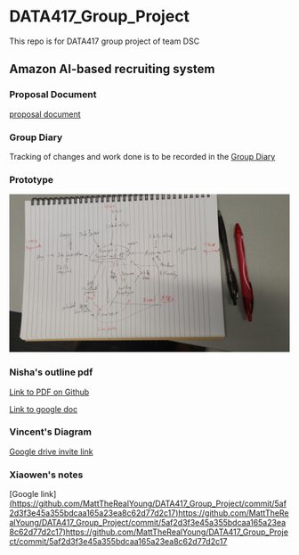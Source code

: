 # DATA417_Group_Project
This repo is for DATA417 group project of team DSC

## Amazon AI-based recruiting system

### Proposal Document
[proposal document](https://docs.google.com/document/d/1It0syYFqNDQjwqlid4bHZTeLbsTHisdBketTSFYM4OQ/edit?usp=sharing)

### Group Diary
Tracking of changes and work done is to be recorded in the [Group Diary](https://docs.google.com/document/d/1C2CSd41y9VPXxJpMA94QP3xomMXTIVKzO-EDZblYChc/edit)  
  

### Prototype
![prototype](prototype.JPG)

### Nisha's outline pdf
[Link to PDF on Github](https://github.com/MattTheRealYoung/DATA417_Group_Project/blob/main/outline%20.pdf)  
  
[Link to google doc](https://docs.google.com/document/d/1EbUHU4czVYoUNK89y1SbcBWrI7OIzctut0_MTYltrKM/edit)  

### Vincent's Diagram
[Google drive invite link](https://drive.google.com/file/d/15iWeyJ5ZZqjZbVTDax3m2jQRDaAdv6BH/view?usp=drive_link)

### Xiaowen's notes
[Google link][(https://github.com/MattTheRealYoung/DATA417_Group_Project/commit/5af2d3f3e45a355bdcaa165a23ea8c62d77d2c17)https://github.com/MattTheRealYoung/DATA417_Group_Project/commit/5af2d3f3e45a355bdcaa165a23ea8c62d77d2c17)](https://github.com/MattTheRealYoung/DATA417_Group_Project/commit/5af2d3f3e45a355bdcaa165a23ea8c62d77d2c17)https://github.com/MattTheRealYoung/DATA417_Group_Project/commit/5af2d3f3e45a355bdcaa165a23ea8c62d77d2c17
